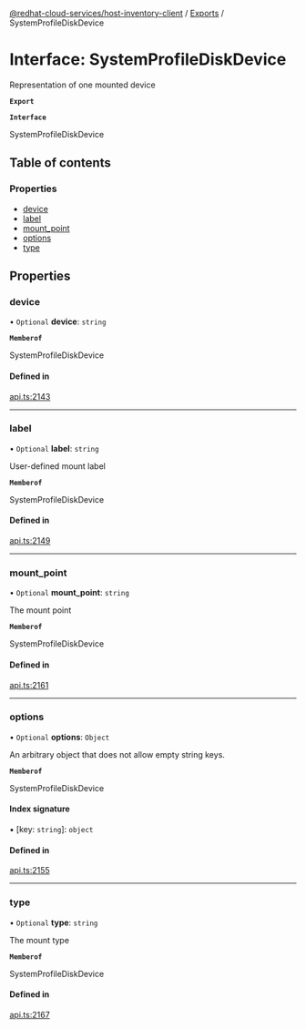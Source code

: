 [@redhat-cloud-services/host-inventory-client](../README.md) / [Exports](../modules.md) / SystemProfileDiskDevice

# Interface: SystemProfileDiskDevice

Representation of one mounted device

**`Export`**

**`Interface`**

SystemProfileDiskDevice

## Table of contents

### Properties

- [device](SystemProfileDiskDevice.md#device)
- [label](SystemProfileDiskDevice.md#label)
- [mount\_point](SystemProfileDiskDevice.md#mount_point)
- [options](SystemProfileDiskDevice.md#options)
- [type](SystemProfileDiskDevice.md#type)

## Properties

### device

• `Optional` **device**: `string`

**`Memberof`**

SystemProfileDiskDevice

#### Defined in

[api.ts:2143](https://github.com/RedHatInsights/javascript-clients/blob/master/packages/host-inventory/api.ts#L2143)

___

### label

• `Optional` **label**: `string`

User-defined mount label

**`Memberof`**

SystemProfileDiskDevice

#### Defined in

[api.ts:2149](https://github.com/RedHatInsights/javascript-clients/blob/master/packages/host-inventory/api.ts#L2149)

___

### mount\_point

• `Optional` **mount\_point**: `string`

The mount point

**`Memberof`**

SystemProfileDiskDevice

#### Defined in

[api.ts:2161](https://github.com/RedHatInsights/javascript-clients/blob/master/packages/host-inventory/api.ts#L2161)

___

### options

• `Optional` **options**: `Object`

An arbitrary object that does not allow empty string keys.

**`Memberof`**

SystemProfileDiskDevice

#### Index signature

▪ [key: `string`]: `object`

#### Defined in

[api.ts:2155](https://github.com/RedHatInsights/javascript-clients/blob/master/packages/host-inventory/api.ts#L2155)

___

### type

• `Optional` **type**: `string`

The mount type

**`Memberof`**

SystemProfileDiskDevice

#### Defined in

[api.ts:2167](https://github.com/RedHatInsights/javascript-clients/blob/master/packages/host-inventory/api.ts#L2167)
